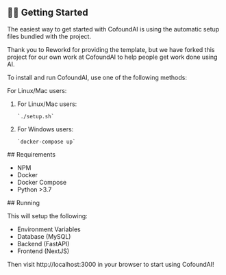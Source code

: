 ## 👨‍🚀 Getting Started
The easiest way to get started with CofoundAI is using the automatic setup files bundled with the project.

Thank you to Reworkd for providing the template, but we have forked this project for our own work at CofoundAI to help people get work done using AI.

To install and run CofoundAI, use one of the following methods:

For Linux/Mac users:

<ol> <li>For Linux/Mac users: <pre><code>`./setup.sh` </code></pre> </li> <li>For Windows users: <pre><code>`docker-compose up` </code></pre> </li> </ol>
##  Requirements
<ul> <li>NPM</li> <li>Docker</li> <li>Docker Compose</li> <li>Python >3.7</li> </ul>
## Running

This will setup the following:

<ul> <li>Environment Variables</li> <li>Database (MySQL)</li> <li>Backend (FastAPI)</li> <li>Frontend (NextJS)</li> </ul>

Then visit http://localhost:3000 in your browser to start using CofoundAI!
